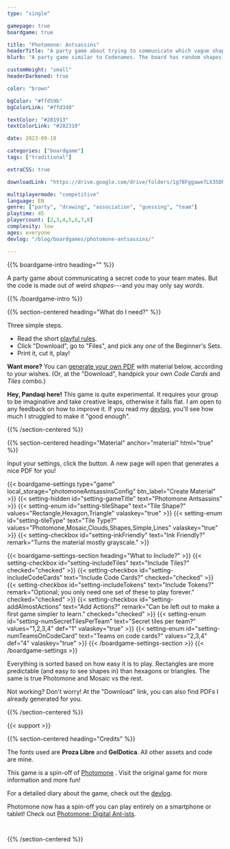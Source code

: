 ```yaml
---
type: "single"

gamepage: true
boardgame: true

title: "Photomone: Antsassins"
headerTitle: "A party game about trying to communicate which vague shape belongs to your team"
blurb: "A party game similar to Codenames. The board has random shapes, and you must somehow communicate which one is yours."

customHeight: "small"
headerDarkened: true

color: "brown"

bgColor: "#ffd59b"
bgColorLink: "#ffd340"

textColor: "#201913"
textColorLink: "#282310"

date: 2023-09-18

categories: ["boardgame"]
tags: ["traditional"]

extraCSS: true

downloadLink: "https://drive.google.com/drive/folders/1g78Fggawe7LX35DNlYHZJALXqPZIAPav"

multiplayermode: "competitive"
language: EN
genre: ["party", "drawing", "association", "guessing", "team"]
playtime: 45
playercount: [2,3,4,5,6,7,8]
complexity: low
ages: everyone
devlog: "/blog/boardgames/photomone-antsassins/"

---
```


{{% boardgame-intro heading="" %}}

A party game about communicating a secret code to your team mates. But the code is made out of weird _shapes_---and you may only say _words_.

{{% /boardgame-intro %}}

{{% section-centered heading="What do I need?" %}}

Three simple steps.
* Read the short [playful rules](rules).
* Click "Download", go to "Files", and pick any _one_ of the Beginner's Sets.
* Print it, cut it, play!

**Want more?** You can [generate your own PDF](#material) with material below, according to your wishes. (Or, at the "Download", handpick your own _Code Cards_ and _Tiles_ combo.)

**Hey, Pandaqi here!** This game is quite experimental. It requires your group to be imaginative and take creative leaps, otherwise it falls flat. I am open to any feedback on how to improve it. If you read my [devlog](/blog/boardgames/photomone-antsassins/), you'll see how much I struggled to make it "good enough".

{{% /section-centered %}}

{{% section-centered heading="Material" anchor="material" html="true" %}}

<p>Input your settings, click the button. A new page will open that generates a nice PDF for you!</p>

{{< boardgame-settings type="game" local_storage="photomoneAntsassinsConfig" btn_label="Create Material" >}}
	{{< setting-hidden id="setting-gameTitle" text="Photomone Antsassins" >}}
  {{< setting-enum id="setting-tileShape" text="Tile Shape?" values="Rectangle,Hexagon,Triangle" valaskey="true" >}}
  {{< setting-enum id="setting-tileType" text="Tile Type?" values="Photomone,Mosaic,Clouds,Shapes,Simple,Lines" valaskey="true" >}}
  {{< setting-checkbox id="setting-inkFriendly" text="Ink Friendly?" remark="Turns the material mostly grayscale." >}}

  {{< boardgame-settings-section heading="What to Include?" >}}
{{< setting-checkbox id="setting-includeTiles" text="Include Tiles?" checked="checked" >}}
{{< setting-checkbox id="setting-includeCodeCards" text="Include Code Cards?" checked="checked" >}}
{{< setting-checkbox id="setting-includeTokens" text="Include Tokens?" remark="Optional; you only need one set of these to play forever." checked="checked" >}}
{{< setting-checkbox id="setting-addAlmostActions" text="Add Actions?" remark="Can be left out to make a first game simpler to learn." checked="checked" >}}
{{< setting-enum id="setting-numSecretTilesPerTeam" text="Secret tiles per team?" values="1,2,3,4" def="1" valaskey="true" >}}
{{< setting-enum id="setting-numTeamsOnCodeCard" text="Teams on code cards?" values="2,3,4" def="4" valaskey="true" >}}
  {{< /boardgame-settings-section >}}
{{< /boardgame-settings >}}

<p class="remark-below-settings">Everything is sorted based on how easy it is to play. Rectangles are more predictable (and easy to see shapes in) than hexagons or triangles. The same is true Photomone and Mosaic vs the rest.</p> 

<p class="remark-below-settings">Not working? Don't worry! At the "Download" link, you can also find PDFs I already generated for you.</p> 

{{% /section-centered %}}

{{< support >}}

{{% section-centered heading="Credits" %}}

The fonts used are **Proza Libre** and **GelDotica**. All other assets and code are mine.

This game is a spin-off of [Photomone](https://pandaqi.com/photomone) . Visit the original game for more information and more fun!

For a detailed diary about the game, check out the [devlog](/blog/boardgames/photomone-antsassins/).

<div class="photomone-update-block" style="margin-bottom: 3em;">
Photomone now has a spin-off you can play entirely on a smartphone or tablet! Check out <a href="https://pandaqi.com/photomone-digital-antists/">Photomone: Digital Ant-ists</a>.
</div>

{{% /section-centered %}}
